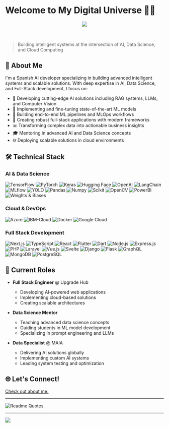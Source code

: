 # Welcome to My Digital Universe 👨‍💻

<center> <img src="DSREADME.gif"></center> <br><br>

> Building intelligent systems at the intersection of AI, Data Science, and Cloud Computing

## 🎯 About Me

I'm a Spanish AI developer specializing in building advanced intelligent systems and scalable solutions. With deep expertise in AI, Data Science, and Full-Stack development, I focus on:

- 🤖 Developing cutting-edge AI solutions including RAG systems, LLMs, and Computer Vision
- 🧠 Implementing and fine-tuning state-of-the-art ML models
- 🔄 Building end-to-end ML pipelines and MLOps workflows
- 🚀 Creating robust full-stack applications with modern frameworks
- 📊 Transforming complex data into actionable business insights
- 🎓 Mentoring in advanced AI and Data Science concepts
- 🌐 Deploying scalable solutions in cloud environments

## 🛠️ Technical Stack

### AI & Data Science
![TensorFlow](https://img.shields.io/badge/TensorFlow-FF6F00?style=for-the-badge&logo=tensorflow&logoColor=white)
![PyTorch](https://img.shields.io/badge/PyTorch-EE4C2C?style=for-the-badge&logo=pytorch&logoColor=white)
![Keras](https://img.shields.io/badge/Keras-D00000?style=for-the-badge&logo=keras&logoColor=white)
![Hugging Face](https://img.shields.io/badge/Hugging%20Face-FF9D00?style=for-the-badge&logo=huggingface&logoColor=white)
![OpenAI](https://img.shields.io/badge/OpenAI-412991?style=for-the-badge&logo=openai&logoColor=white)
![LangChain](https://img.shields.io/badge/LangChain-121011?style=for-the-badge&logo=chainlink&logoColor=white)
![MLflow](https://img.shields.io/badge/MLflow-0194E2?style=for-the-badge&logo=mlflow&logoColor=white)
![YOLO](https://img.shields.io/badge/YOLO-00FFFF?style=for-the-badge&logo=yolo&logoColor=black)
![Pandas](https://img.shields.io/badge/pandas-150458.svg?style=for-the-badge&logo=pandas&logoColor=white)
![Numpy](https://img.shields.io/badge/NumPy-013243.svg?style=for-the-badge&logo=NumPy&logoColor=white)
![Scikit](https://img.shields.io/badge/scikitlearn-F7931E.svg?style=for-the-badge&logo=scikit-learn&logoColor=white)
![OpenCV](https://img.shields.io/badge/OpenCV-27338e?style=for-the-badge&logo=OpenCV&logoColor=white)
![PowerBI](https://img.shields.io/badge/PowerBI-F2C811?style=for-the-badge&logo=Power%20BI&logoColor=white)
![Weights & Biases](https://img.shields.io/badge/Weights%20&%20Biases-FFBE00?style=for-the-badge&logo=weightsandbiases&logoColor=black)

### Cloud & DevOps
![Azure](https://img.shields.io/badge/Azure_DevOps-0078D7?style=for-the-badge&logo=azure-devops&logoColor=white)
![IBM-Cloud](https://img.shields.io/badge/IBM%20Cloud-1261FE?style=for-the-badge&logo=IBM%20Cloud&logoColor=white)
![Docker](https://img.shields.io/badge/Docker-2CA5E0?style=for-the-badge&logo=docker&logoColor=white)
![Google Cloud](https://img.shields.io/badge/Google_Cloud-4285F4?style=for-the-badge&logo=google-cloud&logoColor=white)

### Full Stack Development
![Next.js](https://img.shields.io/badge/Next.js-000000?style=for-the-badge&logo=next.js&logoColor=white)
![TypeScript](https://img.shields.io/badge/TypeScript-007ACC?style=for-the-badge&logo=typescript&logoColor=white)
![React](https://img.shields.io/badge/React-20232A?style=for-the-badge&logo=react&logoColor=61DAFB)
![Flutter](https://img.shields.io/badge/Flutter-02569B?style=for-the-badge&logo=flutter&logoColor=white)
![Dart](https://img.shields.io/badge/Dart-0175C2?style=for-the-badge&logo=dart&logoColor=white)
![Node.js](https://img.shields.io/badge/Node.js-339933?style=for-the-badge&logo=node.js&logoColor=white)
![Express.js](https://img.shields.io/badge/Express.js-000000?style=for-the-badge&logo=express&logoColor=white)
![PHP](https://img.shields.io/badge/PHP-777BB4?style=for-the-badge&logo=php&logoColor=white)
![Laravel](https://img.shields.io/badge/Laravel-FF2D20?style=for-the-badge&logo=laravel&logoColor=white)
![Vue.js](https://img.shields.io/badge/Vue.js-35495E?style=for-the-badge&logo=vue.js&logoColor=4FC08D)
![Svelte](https://img.shields.io/badge/Svelte-FF3E00?style=for-the-badge&logo=svelte&logoColor=white)
![Django](https://img.shields.io/badge/Django-092E20?style=for-the-badge&logo=django&logoColor=white)
![Flask](https://img.shields.io/badge/Flask-000000?style=for-the-badge&logo=flask&logoColor=white)
![GraphQL](https://img.shields.io/badge/GraphQL-E10098?style=for-the-badge&logo=graphql&logoColor=white)
![MongoDB](https://img.shields.io/badge/MongoDB-47A248?style=for-the-badge&logo=mongodb&logoColor=white)
![PostgreSQL](https://img.shields.io/badge/PostgreSQL-316192?style=for-the-badge&logo=postgresql&logoColor=white)

## 🌟 Current Roles

- **Full Stack Engineer** @ Upgrade Hub
  - Developing AI-powered web applications
  - Implementing cloud-based solutions
  - Creating scalable architectures

- **Data Science Mentor**
  - Teaching advanced data science concepts
  - Guiding students in ML model development
  - Specializing in prompt engineering and LLMs

- **Data Specialist** @ MAIA
  - Delivering AI solutions globally
  - Implementing custom AI systems
  - Leading system testing and optimization

## 🌐 Let's Connect!

[Check out about me:](https://demetrio.info)

---

![Readme Quotes](https://quotes-github-readme.vercel.app/api?type=horizontal&theme=dark)

---

[![](https://visitcount.itsvg.in/api?id=Demstalfer&icon=0&color=0)](https://visitcount.itsvg.in)
